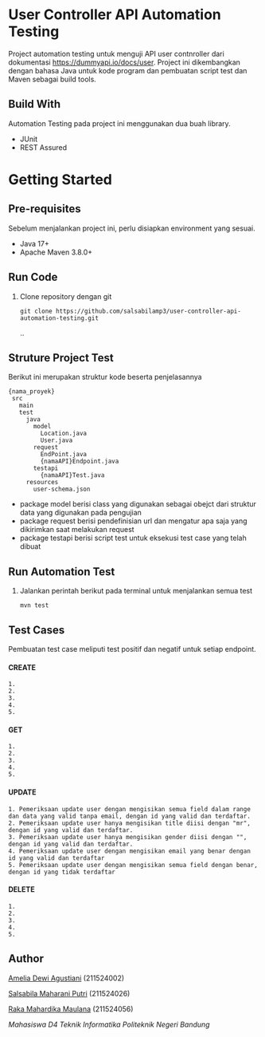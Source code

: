 # User Controller API Automation Testing

Project automation testing untuk menguji API user contnroller dari dokumentasi https://dummyapi.io/docs/user. Project ini dikembangkan dengan bahasa Java untuk kode program dan pembuatan script test dan Maven sebagai build tools.

## Build With
Automation Testing pada project ini menggunakan dua buah library.
 <ul>
    <li>JUnit</li>
    <li>REST Assured</li>
 </ul>
 
# Getting Started
## Pre-requisites
Sebelum menjalankan project ini, perlu disiapkan environment yang sesuai.
<ul>
 <li>Java 17+</li>
 <li>Apache Maven 3.8.0+</li>
</ul>

## Run Code
1. Clone repository dengan git
   ```
   git clone https://github.com/salsabilamp3/user-controller-api-automation-testing.git
   ```
   ..

## Struture Project Test
Berikut ini merupakan struktur kode beserta penjelasannya
```
{nama_proyek}
 src
   main
   test
     java
       model
         Location.java
         User.java
       request
         EndPoint.java
         {namaAPI}Endpoint.java
       testapi
         {namaAPI}Test.java
     resources
       user-schema.json
```
<ul>
 <li>package model berisi class yang digunakan sebagai obejct dari struktur data yang digunakan pada pengujian</li>
 <li>package request berisi pendefinisian url dan mengatur apa saja yang dikirimkan saat melakukan request</li>
 <li>package testapi berisi script test untuk eksekusi test case yang telah dibuat</li>
</ul>

## Run Automation Test
1. Jalankan perintah berikut pada terminal untuk menjalankan semua test
   ```
   mvn test
   ```

## Test Cases
Pembuatan test case meliputi test positif dan negatif untuk setiap endpoint.

#### CREATE
```
1.
2.
3.
4.
5.
```
#### GET
```
1.
2.
3.
4.
5.
```
#### UPDATE
```
1. Pemeriksaan update user dengan mengisikan semua field dalam range dan data yang valid tanpa email, dengan id yang valid dan terdaftar.
2. Pemeriksaan update user hanya mengisikan title diisi dengan "mr", dengan id yang valid dan terdaftar.
3. Pemeriksaan update user hanya mengisikan gender diisi dengan "", dengan id yang valid dan terdaftar.
4. Pemeriksaan update user dengan mengisikan email yang benar dengan id yang valid dan terdaftar
5. Pemeriksaan update user dengan mengisikan semua field dengan benar, dengan id yang tidak terdaftar
```
#### DELETE
```
1.
2.
3.
4.
5.
```

## Author
[Amelia Dewi Agustiani](https://github.com/ameliadewi19) (211524002)

[Salsabila Maharani Putri](https://github.com/salsabilamp3) (211524026)

[Raka Mahardika Maulana](https://github.com/rakamhrdka10) (211524056)

_Mahasiswa D4 Teknik Informatika Politeknik Negeri Bandung_
